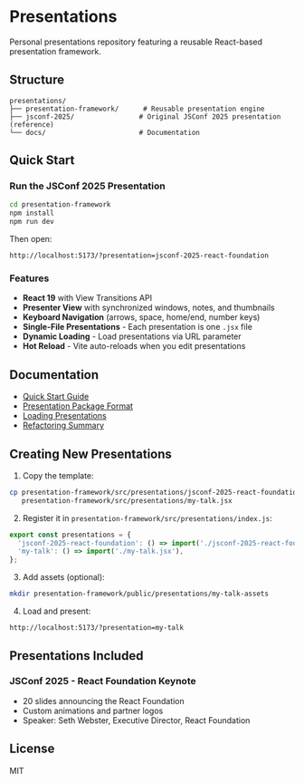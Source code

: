 # Presentations

Personal presentations repository featuring a reusable React-based presentation framework.

## Structure

```
presentations/
├── presentation-framework/      # Reusable presentation engine
├── jsconf-2025/                # Original JSConf 2025 presentation (reference)
└── docs/                       # Documentation
```

## Quick Start

### Run the JSConf 2025 Presentation

```bash
cd presentation-framework
npm install
npm run dev
```

Then open:
```
http://localhost:5173/?presentation=jsconf-2025-react-foundation
```

### Features

- **React 19** with View Transitions API
- **Presenter View** with synchronized windows, notes, and thumbnails
- **Keyboard Navigation** (arrows, space, home/end, number keys)
- **Single-File Presentations** - Each presentation is one `.jsx` file
- **Dynamic Loading** - Load presentations via URL parameter
- **Hot Reload** - Vite auto-reloads when you edit presentations

## Documentation

- [Quick Start Guide](docs/QUICK_START.md)
- [Presentation Package Format](docs/PRESENTATION_PACKAGE_FORMAT.md)
- [Loading Presentations](docs/LOADING_PRESENTATIONS.md)
- [Refactoring Summary](docs/REFACTORING_SUMMARY.md)

## Creating New Presentations

1. Copy the template:
```bash
cp presentation-framework/src/presentations/jsconf-2025-react-foundation.jsx \
   presentation-framework/src/presentations/my-talk.jsx
```

2. Register it in `presentation-framework/src/presentations/index.js`:
```javascript
export const presentations = {
  'jsconf-2025-react-foundation': () => import('./jsconf-2025-react-foundation.jsx'),
  'my-talk': () => import('./my-talk.jsx'),
};
```

3. Add assets (optional):
```bash
mkdir presentation-framework/public/presentations/my-talk-assets
```

4. Load and present:
```
http://localhost:5173/?presentation=my-talk
```

## Presentations Included

### JSConf 2025 - React Foundation Keynote
- 20 slides announcing the React Foundation
- Custom animations and partner logos
- Speaker: Seth Webster, Executive Director, React Foundation

## License

MIT
